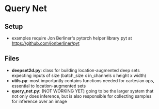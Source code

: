 # Query Net
## Setup
+ examples require Jon Berliner's pytorch helper library pyt at https://github.com/jonberliner/pyt
## Files
+ **deepset2d.py**: class for building location-augmented deep sets expecting inputs of size (batch\_size x in\_channels x height x width)
+ **utils.py**: most importantly contains functions needed for cartesian ops, essential to location-augmented sets
+ **query_net.py**: (NOT WORKING YET) going to be the larger system that not only does inference, but is also responsible for collecting samples for inference over an image
